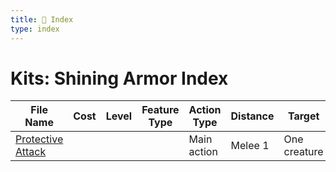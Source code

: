 ```yaml
---
title: 📑 Index
type: index
---
```


# Kits: Shining Armor Index

| File Name                                   | Cost | Level | Feature Type | Action Type | Distance | Target       |
| ------------------------------------------- | ---- | ----- | ------------ | ----------- | -------- | ------------ |
| [Protective Attack](../Protective%20Attack) |      |       |              | Main action | Melee 1  | One creature |
